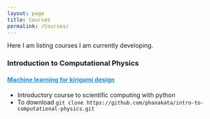 ```yaml
---
layout: page
title: Courses
permalink: /Courses/
---
```

Here I am listing courses I am currently developing. 


### Introduction to Computational Physics 
#### <a href="https://github.com/phanakata/intro-to-computational-physics" style="color:#268cd7"> Machine learning for kirigami design  </a>
* Introductory course to scientific computing with python 
* To download `git clone https://github.com/phanakata/intro-to-computational-physics.git`
